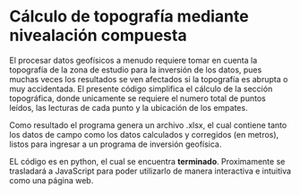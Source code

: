 <h1> Cálculo de topografía mediante nivealación compuesta </h1>

El procesar datos geofísicos a menudo requiere tomar en cuenta la topografía de la zona de estudio para la inversión de los datos, pues muchas veces los resultados se ven afectados si la topografía es abrupta o muy accidentada. 
El presente código simplifica el cálculo de la sección topográfica, donde unicamente se requiere el numero total de puntos leídos, las lecturas de cada punto y la ubicación de los empates. 

Como resultado el programa genera un archivo .xlsx, el cual contiene tanto los datos de campo como los datos calculados y corregidos (en metros), listos para ingresar a un programa de inversión geofísica.

EL código es en python, el cual se encuentra **terminado**. Proximamente se trasladará a JavaScript para poder utilizarlo de manera interactiva e intuitiva como una página web.
